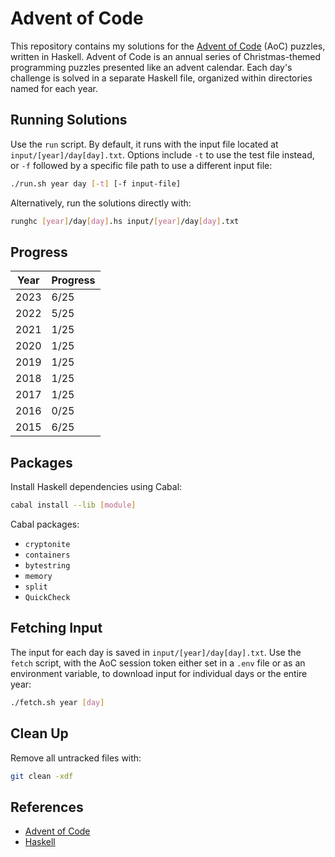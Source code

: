 # Advent of Code

This repository contains my solutions for the [Advent of Code](https://adventofcode.com) (AoC) puzzles, written in Haskell. Advent of Code is an annual series of Christmas-themed programming puzzles presented like an advent calendar. Each day's challenge is solved in a separate Haskell file, organized within directories named for each year.

## Running Solutions

Use the `run` script. By default, it runs with the input file located at `input/[year]/day[day].txt`. Options include `-t` to use the test file instead, or `-f` followed by a specific file path to use a different input file:

```bash
./run.sh year day [-t] [-f input-file]
```

Alternatively, run the solutions directly with:

```bash
runghc [year]/day[day].hs input/[year]/day[day].txt
```

## Progress

| Year | Progress |
| ---- | -------- |
| 2023 | 6/25     |
| 2022 | 5/25     |
| 2021 | 1/25     |
| 2020 | 1/25     |
| 2019 | 1/25     |
| 2018 | 1/25     |
| 2017 | 1/25     |
| 2016 | 0/25     |
| 2015 | 6/25     |

## Packages

Install Haskell dependencies using Cabal:

```bash
cabal install --lib [module]
```

Cabal packages:

-   `cryptonite`
-   `containers`
-   `bytestring`
-   `memory`
-   `split`
-   `QuickCheck`

## Fetching Input

The input for each day is saved in `input/[year]/day[day].txt`. Use the `fetch` script, with the AoC session token either set in a `.env` file or as an environment variable, to download input for individual days or the entire year:

```bash
./fetch.sh year [day]
```

## Clean Up

Remove all untracked files with:

```bash
git clean -xdf
```

## References

-   [Advent of Code](https://adventofcode.com)
-   [Haskell](https://www.haskell.org)
